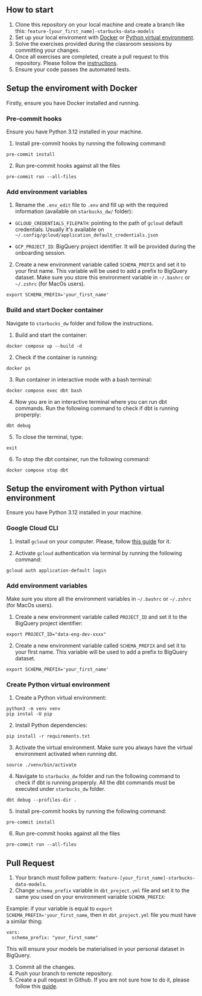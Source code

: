 ## How to start
1. Clone this repository on your local machine and create a branch like this: `feature-[your_first_name]-starbucks-data-models`
2. Set up your local enviroment with [Docker](#setup-the-enviroment-with-docker) or [Python virtual environment](#setup-the-enviroment-with-python-virtual-environment).
3. Solve the exercises provided during the classroom sessions by committing your changes.
4. Once all exercises are completed, create a pull request to this repository. Please follow the [instructions](#pull-request).
5. Ensure your code passes the automated tests.

## Setup the enviroment with Docker
Firstly, ensure you have Docker installed and running.

### Pre-commit hooks
Ensure you have Python 3.12 installed in your machine.


1. Install pre-commit hooks by running the following command:

```
pre-commit install
```

2. Run pre-commit hooks against all the files

```
pre-commit run --all-files
```


### Add environment variables
1. Rename the `.env_edit` file to `.env` and fill up with the required information (available on `starbucks_dw/` folder):

- `GCLOUD_CREDENTIALS_FILEPATH`: pointing to the path of `gcloud` default credentials. Usually it's available on `~/.config/gcloud/application_default_credentials.json`

- `GCP_PROJECT_ID`: BigQuery project identifier. It will be provided during the onboarding session.

2. Create a new environment variable called `SCHEMA_PREFIX` and set it to your first name. This variable will be used to add a prefix to BigQuery dataset. Make sure you store this environment variable in `~/.bashrc` or `~/.zshrc` (for MacOs users).

```
export SCHEMA_PREFIX='your_first_name'
```

### Build and start Docker container
Navigate to `starbucks_dw` folder and follow the instructions.

1. Build and start the container:

```
docker compose up --build -d
```

2. Check if the container is running:

```
docker ps
```

3. Run container in interactive mode with a bash terminal:

```
docker compose exec dbt bash
```

4. Now you are in an interactive terminal where you can run dbt commands. Run the following command to check if dbt is running properply:

```
dbt debug
```

5. To close the terminal, type:

```
exit
```

6. To stop the dbt container, run the following command:

```
docker compose stop dbt
```



## Setup the enviroment with Python virtual environment
Ensure you have Python 3.12 installed in your machine.

### Google Cloud CLI
1. Install `gcloud` on your computer. Please, follow [this guide](https://cloud.google.com/sdk/docs/install) for it.

2. Activate `gcloud` authentication via terminal by running the following command:

```
gcloud auth application-default login
```


### Add environment variables
Make sure you store all the environment variables in `~/.bashrc` or `~/.zshrc` (for MacOs users).

1. Create a new environment variable called `PROJECT_ID` and set it to the BigQuery project identifier:

```
export PROJECT_ID="data-eng-dev-xxxx"
```

2. Create a new environment variable called `SCHEMA_PREFIX` and set it to your first name. This variable will be used to add a prefix to BigQuery dataset.

```
export SCHEMA_PREFIX='your_first_name'
```

### Create Python virtual environment

1. Create a Python virtual environment:

```
python3 -m venv venv
pip instal -U pip
```

2. Install Python dependencies:

```
pip install -r requirements.txt
```

3. Activate the virtual environment. Make sure you always have the virtual environment activated when running dbt.

```
source ./venv/bin/activate
```

4. Navigate to `starbucks_dw` folder and run the following command to check if dbt is running properply. All
the dbt commands must be executed under `starbucks_dw` folder.

```
dbt debug --profiles-dir .
```

5. Install pre-commit hooks by running the following command:

```
pre-commit install
```

6. Run pre-commit hooks against all the files

```
pre-commit run --all-files
```

## Pull Request

1. Your branch must follow pattern: `feature-[your_first_name]-starbucks-data-models`.
2. Change `schema_prefix` variable in `dbt_project.yml` file and set it to the same you used on your environment variable `SCHEMA_PREFIX`:

Example: if your variable is equal to `export SCHEMA_PREFIX='your_first_name`, then in `dbt_project.yml` file you must have a similar thing:
```
vars:
  schema_prefix: "your_first_name"
```

This will ensure your models be materialised in your personal dataset in BigQuery.

3. Commit all the changes.
4. Push your branch to remote repository.
5. Create a pull request in Github. If you are not sure how to do it, please follow this [guide](https://docs.github.com/en/pull-requests/collaborating-with-pull-requests/proposing-changes-to-your-work-with-pull-requests/creating-a-pull-request).
